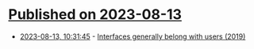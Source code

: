 # [Published on 2023-08-13](index.md)

* [2023-08-13, 10:31:45](https://lobste.rs/s/djm4pe/interfaces_generally_belong_with_users) - [Interfaces generally belong with users (2019)](https://neugierig.org/software/blog/2019/11/interface-pattern.html)
